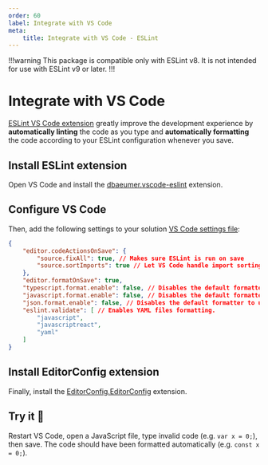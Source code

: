 ```yaml
---
order: 60
label: Integrate with VS Code
meta:
    title: Integrate with VS Code - ESLint
---
```


!!!warning
This package is compatible only with ESLint v8. It is not intended for use with ESLint v9 or later.
!!!

# Integrate with VS Code

[ESLint VS Code extension](https://marketplace.visualstudio.com/items?itemName=dbaeumer.vscode-eslint) greatly improve the development experience by **automatically linting** the code as you type and **automatically formatting** the code according to your ESLint configuration whenever you save.

## Install ESLint extension

Open VS Code and install the [dbaeumer.vscode-eslint](https://marketplace.visualstudio.com/items?itemName=dbaeumer.vscode-eslint) extension.

## Configure VS Code

Then, add the following settings to your solution [VS Code settings file](https://code.visualstudio.com/docs/getstarted/settings):

```json ./vscode/settings.json
{
    "editor.codeActionsOnSave": {
        "source.fixAll": true, // Makes sure ESLint is run on save
        "source.sortImports": true // Let VS Code handle import sorting, it's snappier and more reliable than ESLint
    },
    "editor.formatOnSave": true,
    "typescript.format.enable": false, // Disables the default formatter to use ESLint instead
    "javascript.format.enable": false, // Disables the default formatter to use ESLint instead
    "json.format.enable": false, // Disables the default formatter to use ESLint instead
    "eslint.validate": [ // Enables YAML files formatting.
        "javascript",
        "javascriptreact",
        "yaml"
    ]
}
```

## Install EditorConfig extension

Finally, install the [EditorConfig.EditorConfig](https://marketplace.visualstudio.com/items?itemName=EditorConfig.EditorConfig) extension.

## Try it :rocket:

Restart VS Code, open a JavaScript file, type invalid code (e.g. `var x = 0;`), then save. The code should have been formatted automatically (e.g. `const x = 0;`).



